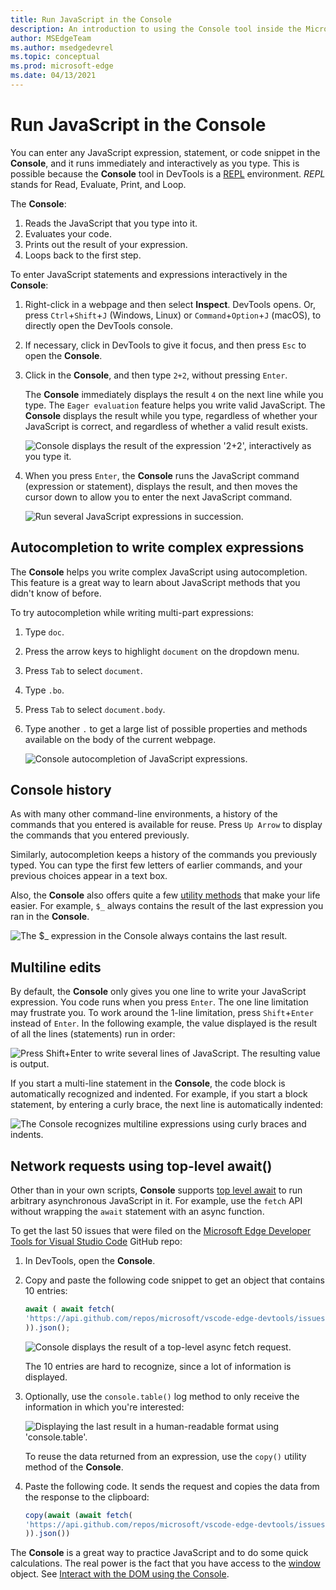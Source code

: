 ```yaml
---
title: Run JavaScript in the Console
description: An introduction to using the Console tool inside the Microsoft Edge Developer Tools as a JavaScript environment.
author: MSEdgeTeam
ms.author: msedgedevrel
ms.topic: conceptual
ms.prod: microsoft-edge
ms.date: 04/13/2021
---
```

# Run JavaScript in the Console

You can enter any JavaScript expression, statement, or code snippet in the **Console**, and it runs immediately and interactively as you type.  This is possible because the **Console** tool in DevTools is a [REPL](https://en.wikipedia.org/wiki/Read%E2%80%93eval%E2%80%93print_loop) environment.  _REPL_ stands for Read, Evaluate, Print, and Loop.

The **Console**:
1. Reads the JavaScript that you type into it.
1. Evaluates your code.
1. Prints out the result of your expression.
1. Loops back to the first step.


To enter JavaScript statements and expressions interactively in the **Console**:

1. Right-click in a webpage and then select **Inspect**.  DevTools opens.  Or, press `Ctrl`+`Shift`+`J` \(Windows, Linux\) or `Command`+`Option`+`J` \(macOS\), to directly open the DevTools console.

1. If necessary, click in DevTools to give it focus, and then press `Esc` to open the **Console**.

1. Click in the **Console**, and then type `2+2`, without pressing `Enter`.

   The **Console** immediately displays the result `4` on the next line while you type.  The `Eager evaluation` feature helps you write valid JavaScript.  The **Console** displays the result while you type, regardless of whether your JavaScript is correct, and regardless of whether a valid result exists.

   ![Console displays the result of the expression '2+2', interactively as you type it.](../media/console-javascript-eager-evaluation.msft.png)

1. When you press `Enter`, the **Console** runs the JavaScript command (expression or statement), displays the result, and then moves the cursor down to allow you to enter the next JavaScript command.

   ![Run several JavaScript expressions in succession.](../media/console-javascript-several-expressions.msft.png)


<!-- ====================================================================== -->
## Autocompletion to write complex expressions

The **Console** helps you write complex JavaScript using autocompletion.  This feature is a great way to learn about JavaScript methods that you didn't know of before.

To try autocompletion while writing multi-part expressions:

1. Type `doc`.

1. Press the arrow keys to highlight `document` on the dropdown menu.

1. Press `Tab` to select `document`.

1. Type `.bo`.

1. Press `Tab` to select `document.body`.

1. Type another `.` to get a large list of possible properties and methods available on the body of the current webpage.

   ![Console autocompletion of JavaScript expressions.](../media/console-javascript-autocomplete.msft.png)


<!-- ====================================================================== -->
## Console history

As with many other command-line environments, a history of the commands that you entered is available for reuse.  Press `Up Arrow` to display the commands that you entered previously.  

Similarly, autocompletion keeps a history of the commands you previously typed.  You can type the first few letters of earlier commands, and your previous choices appear in a text box.

Also, the **Console** also offers quite a few [utility methods](utilities.md) that make your life easier.  For example, `$_` always contains the result of the last expression you ran in the **Console**.

![The $_ expression in the Console always contains the last result.](../media/console-javascript-console-history.msft.png)


<!-- ====================================================================== -->
## Multiline edits

By default, the **Console** only gives you one line to write your JavaScript expression.  You code runs when you press `Enter`. The one line limitation may frustrate you.  To work around the 1-line limitation, press `Shift`+`Enter` instead of `Enter`.  In the following example, the value displayed is the result of all the lines (statements) run in order:

![Press Shift+Enter to write several lines of JavaScript.  The resulting value is output.](../media/console-javascript-multiline.msft.png)

If you start a multi-line statement in the **Console**, the code block is automatically recognized and indented.  For example, if you start a block statement, by entering a curly brace, the next line is automatically indented:

![The Console recognizes multiline expressions using curly braces and indents.](../media/console-javascript-automatic-lineindent.msft.png)


<!-- ====================================================================== -->
## Network requests using top-level await()

Other than in your own scripts, **Console** supports [top level await](https://github.com/tc39/proposal-top-level-await) to run arbitrary asynchronous JavaScript in it.  For example, use the `fetch` API without wrapping the `await` statement with an async function.

To get the last 50 issues that were filed on the [Microsoft Edge Developer Tools for Visual Studio Code](https://github.com/microsoft/vscode-edge-devtools) GitHub repo:

1. In DevTools, open the **Console**.

1. Copy and paste the following code snippet to get an object that contains 10 entries:

   ```javascript
   await ( await fetch(
   'https://api.github.com/repos/microsoft/vscode-edge-devtools/issues?state=all&per_page=50&page=1'
   )).json();
   ```

   ![Console displays the result of a top-level async fetch request.](../media/console-javascript-top-level-await.msft.png)

   The 10 entries are hard to recognize, since a lot of information is displayed.

1. Optionally, use the `console.table()` log method to only receive the information in which you're interested:

   ![Displaying the last result in a human-readable format using 'console.table'.](../media/console-javascript-filtered-with-table.msft.png)

   To reuse the data returned from an expression, use the `copy()` utility method of the **Console**.

   <!-- todo: test: -->

1. Paste the following code.  It sends the request and copies the data from the response to the clipboard:

   ```javascript
   copy(await (await fetch(
   'https://api.github.com/repos/microsoft/vscode-edge-devtools/issues?state=all&per_page=50&page=1'
   )).json())
   ```
   
The **Console** is a great way to practice JavaScript and to do some quick calculations.  The real power is the fact that you have access to the [window](https://developer.mozilla.org/docs/Web/API/Window) object.  See [Interact with the DOM using the Console](console-dom-interaction.md).
